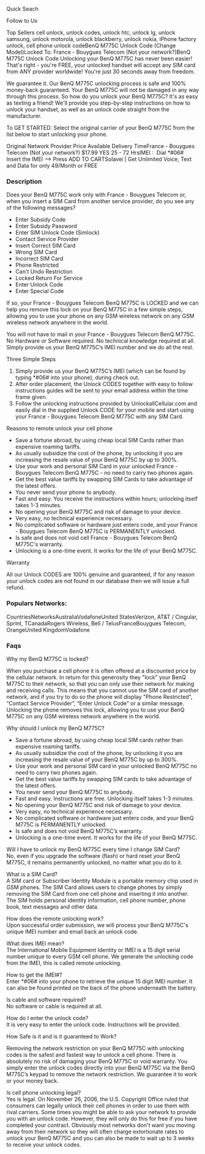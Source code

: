 Quick Seach

Follow to Us

Top Sellers
cell unlock, unlock codes, unlock htc, unlock lg, unlock samsung, unlock motorola,
unlock blackberry, unlock nokia, iPhone factory unlock, cell phone unlock codeBenQ
M775C Unlock Code (Change Model)Locked To: France - Bouygues Telecom (Not your network?)BenQ
M775C Unlock Code
Unlocking your BenQ M775C has never been easier! That's right - you're FREE, your
unlocked handset will accept any SIM card from ANY provider worldwide! You're just
30 seconds away from freedom.  

We guarantee it. Our BenQ M775C unlocking process is safe and 100% money-back guaranteed.
Your BenQ M775C will not be damaged in any way through this process. So how do you
unlock your BenQ M775C? It's as easy as texting a friend! We'll provide you step-by-step
instructions on how to unlock your handset, as well as an unlock code straight from
the manufacturer.  

To GET STARTED: Select the original carrier of your BenQ M775C from the list below
to start unlocking your phone.  


Original Network Provider Price Available Delivery TimeFrance - Bouygues Telecom
(Not your network?) $17.99 YES 25 - 72 HrsIMEI :  Dial \*#06# Insert the IMEI -->
Press ADD TO CARTSolavei | Get Unlimited Voice, Text and Data for only 49/Month or
FREE
### Description

Does your BenQ M775C work only with France - Bouygues Telecom or, when you insert
a SIM Card from another service provider, do you see any of the following messages?


- Enter Subsidy Code
- Enter Subsidy Password
- Enter SIM Unlock Code (Simlock)
- Contact Service Provider
- Insert Correct SIM Card
- Wrong SIM Card
- Incorrect SIM Card
- Phone Restricted
- Can't Undo Restriction
- Locked Return For Service
- Enter Unlock Code
- Enter Special Code

If so, your France - Bouygues Telecom BenQ M775C is LOCKED and we can help you remove
this lock on your BenQ M775C in a few simple steps, allowing you to use your phone
on any GSM wireless network on any GSM wireless network anywhere in the world.


You will not have to mail in your France - Bouygues Telecom BenQ M775C. No Hardware
or Software required. No technical knowledge required at all. Simply provide us your
BenQ M775C’s IMEI number and we do all the rest.  


Three Simple Steps


1. Simply provide us your BenQ M775C’s IMEI (which can be found by typing \*#06# into your phone), during check out.
2. After order placement, the Unlock CODES together with easy to follow instructions guides will be sent to your email address within the time frame given.
3. Follow the unlocking instructions provided by UnlockallCellular.com and easily dial in the supplied Unlock CODE for your mobile and start using your France - Bouygues Telecom BenQ M775C with any SIM Card.


Reasons to remote unlock your cell phone


- Save a fortune abroad, by using cheap local SIM Cards rather than expensive roaming tariffs.
- As usually subsidize the cost of the phone, by unlocking it you are increasing the resale value of your BenQ M775C by up to 300%.
- Use your work and personal SIM Card in your unlocked France - Bouygues Telecom BenQ M775C - no need to carry two phones again.
- Get the best value tariffs by swapping SIM Cards to take advantage of the latest offers.
- You never send your phone to anybody.
- Fast and easy. You receive the instructions within hours; unlocking itself takes 1-3 minutes.
- No opening your BenQ M775C and risk of damage to your device.
- Very easy, no technical experience necessary.
- No complicated software or hardware just enters code, and your France - Bouygues Telecom BenQ M775C is PERMANENTLY unlocked.
- Is safe and does not void cell France - Bouygues Telecom BenQ M775C's warranty.
- Unlocking is a one-time event. It works for the life of your BenQ M775C.

Warranty


All our Unlock CODES are 100% genuine and guaranteed, if for any reason your unlock
codes are not found in our database then we will issue a full refund.


### Populars Networks:
CountriesNetworksAustraliaVodafoneUnited StatesVerizon, AT&T / Cingular, Sprint,
TCanadaRogers Wireless, Bell / TelusFranceBouygues Telecom, OrangeUnited KingdomVodafone  

### Faqs


Why my BenQ M775C is locked?

When you purchase a cell phone it is often offered at a discounted price by the cellular
network. In return for this generosity they "lock" your BenQ M775C to their
network, so that you can only use their network for making and receiving calls. This
means that you cannot use the SIM card of another network, and if you try to do so
the phone will display "Phone Restricted", “Contact Service Provider”,
“Enter Unlock Code” or a similar message. Unlocking the phone removes this lock,
allowing you to use your BenQ M775C on any GSM wireless network anywhere in the world.  


Why should I unlock my BenQ M775C?

- Save a fortune abroad, by using cheap local SIM cards rather than expensive roaming tariffs.
- As usually subsidize the cost of the phone, by unlocking it you are increasing the resale value of your BenQ M775C by up to 300%.
- Use your work and personal SIM card in your unlocked BenQ M775C no need to carry two phones again.
- Get the best value tariffs by swapping SIM cards to take advantage of the latest offers.
- You never send your BenQ M775C to anybody.
- Fast and easy. Instructions are free. Unlocking itself takes 1-3 minutes.
- No opening your BenQ M775C and risk of damage to your device.
- Very easy, no technical experience necessary.
- No complicated software or hardware just enters code, and your BenQ M775C is PERMANENTLY unlocked.
- Is safe and does not void BenQ M775C’s warranty.
- Unlocking is a one-time event. It works for the life of your BenQ M775C.

Will I have to unlock my BenQ M775C every time I change SIM Card?  
No, even if you upgrade the software (flash) or hard reset your BenQ M775C, it remains
permanently unlocked, no matter what you do to it.


What is a SIM Card?  
A SIM card or Subscriber Identity Module is a portable memory chip used in GSM phones.
The SIM Card allows users to change phones by simply removing the SIM Card from one
cell phone and inserting it into another. The SIM holds personal identity information,
cell phone number, phone book, text messages and other data.

How does the remote unlocking work?  
Upon successful order submission, we will process your BenQ M775C's unique IMEI number
and email back an unlock code.


What does IMEI mean?  
The International Mobile Equipment Identity or IMEI is a 15 digit serial number unique
to every GSM cell phone. We generate the unlocking code from the IMEI, this is called
remote unlocking.


How to get the IMEI#?  
Enter \*#06# into your phone to retrieve the unique 15 digit IMEI number. It can
also be found printed on the back of the phone underneath the battery.


Is cable and software required?  
No software or cable is required at all.


How do I enter the unlock code?  
It is very easy to enter the unlock code. Instructions will be provided.  


How Safe is it and is it guaranteed to Work?

Removing the network restriction on your BenQ M775C with unlocking codes is the safest
and fastest way to unlock a cell phone. There is absolutely no risk of damaging your
BenQ M775C or void warranty. You simply enter the unlock codes directly into your
BenQ M775C via the BenQ M775C’s keypad to remove the network restriction. We guarantee
it to work or your money back.


Is cell phone unlocking legal?  
Yes is legal. On November 26, 2006, the U.S. Copyright Office ruled that consumers
can legally unlock their cell phones in order to use them with rival carriers. Some
times you might be able to ask your network to provide you with an unlock code. However,
they will only do this for free if you have completed your contract. Obviously most
networks don't want you moving away from their network so they will often charge
extortionate rates to unlock your BenQ M775C and you can also be made to wait up
to 3 weeks to receive your unlock codes.
